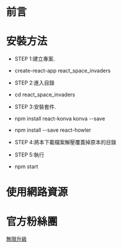 # 前言

# 安裝方法
* STEP 1:建立專案.
 * create-react-app react_space_invaders

* STEP 2:進入目錄
 * cd react_space_invaders

* STEP 3:安裝套件.
 * npm install react-konva konva --save
 * npm install --save react-howler
 
* STEP 4:將本下載檔案解壓覆蓋掉原本的目錄

* STEP 5:執行
 * npm start


# 使用網路資源


# 官方粉絲團
[無限升級](https://www.facebook.com/unlimited.upgrade/posts/2840132506240869?notif_id=1617421138749926&notif_t=page_post_reaction&ref=notif)
